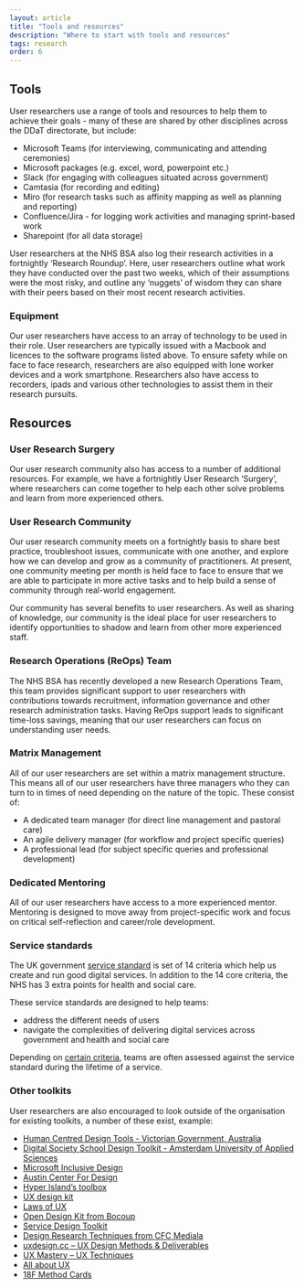 ```yaml
---
layout: article
title: "Tools and resources"
description: "Where to start with tools and resources"
tags: research
order: 6
---
```


## Tools

User researchers use a range of tools and resources to help them to achieve their goals - many of these are shared by other disciplines across the DDaT directorate, but include:

- Microsoft Teams (for interviewing, communicating and attending ceremonies)
- Microsoft packages (e.g. excel, word, powerpoint etc.)
- Slack (for engaging with colleagues situated across government)
- Camtasia (for recording and editing)
- Miro (for research tasks such as affinity mapping as well as planning and reporting)
- Confluence/Jira - for logging work activities and managing sprint-based work
- Sharepoint (for all data storage)

User researchers at the NHS BSA also log their research activities in a fortnightly ‘Research Roundup’. Here, user researchers outline what work they have conducted over the past two weeks, which of their assumptions were the most risky, and outline any ‘nuggets’ of wisdom they can share with their peers based on their most recent research activities.

### Equipment

Our user researchers have access to an array of technology to be used in their role. User researchers are typically issued with a Macbook and licences to the software programs listed above. To ensure safety while on face to face research, researchers are also equipped with lone worker devices and a work smartphone. Researchers also have access to recorders, ipads and various other technologies to assist them in their research pursuits.

## Resources

### User Research Surgery

Our user research community also has access to a number of additional resources. For example, we have a fortnightly User Research ‘Surgery’, where researchers can come together to help each other solve problems and learn from more experienced others.

### User Research Community 

Our user research community meets on a fortnightly basis to share best practice, troubleshoot issues, communicate with one another, and explore how we can develop and grow as a community of practitioners. At present, one community meeting per month is held face to face to ensure that we are able to participate in more active tasks and to help build a sense of community through real-world engagement. 

Our community has several benefits to user researchers. As well as sharing of knowledge, our community is the ideal place for user researchers to identify opportunities to shadow and learn from other more experienced staff.

### Research Operations (ReOps) Team

The NHS BSA has recently developed a new Research Operations Team, this team provides significant support to user researchers with contributions towards recruitment, information governance and other research administration tasks. Having ReOps support leads to significant time-loss savings, meaning that our user researchers can focus on understanding user needs.

### Matrix Management

All of our user researchers are set within a matrix management structure. This means all of our user researchers have three managers who they can turn to in times of need depending on the nature of the topic. These consist of:

- A dedicated team manager (for direct line management and pastoral care)
- An agile delivery manager (for workflow and project specific queries)
- A professional lead (for subject specific queries and professional development)

### Dedicated Mentoring

All of our user researchers have access to a more experienced mentor. Mentoring is designed to move away from project-specific work and focus on critical self-reflection and career/role development.

### Service standards

The UK government [service standard](https://service-manual.nhs.uk/standards-and-technology/service-standard) is set of 14 criteria which help us create and run good digital services. In addition to the 14 core criteria, the NHS has 3 extra points for health and social care.

These service standards are designed to help teams:

- address the different needs of users
- navigate the complexities of delivering digital services across government and health and social care

Depending on [certain criteria](https://www.gov.uk/service-manual/service-assessments/check-if-need-to-meet-service-standard), teams are often assessed against the service standard during the lifetime of a service.

### Other toolkits

User researchers are also encouraged to look outside of the organisation for existing toolkits, a number of these exist, example:

- [Human Centred Design Tools - Victorian Government, Australia](https://www.vic.gov.au/methods-human-centred-design-tools-and-references)
- [Digital Society School Design Toolkit - Amsterdam University of Applied Sciences](https://toolkits.dss.cloud/design/)
- [Microsoft Inclusive Design](https://www.microsoft.com/design/inclusive/)
- [Austin Center For Design](https://www.ac4d.com/worksheets)
- [Hyper Island’s toolbox](https://toolbox.hyperisland.com/)
- [UX design kit](https://uxdesignkit.com/)
- [Laws of UX](https://lawsofux.com/)
- [Open Design Kit from Bocoup](http://opendesignkit.org/)
- [Service Design Toolkit](http://servicedesigntoolkit.org/)
- [Design Research Techniques from CFC Mediala](http://designresearchtechniques.com/)
- [uxdesign.cc – UX Design Methods & Deliverables](https://uxdesign.cc/ux-design-methods-deliverables-657f54ce3c7d)
- [UX Mastery – UX Techniques](http://uxmastery.com/resources/techniques/)
- [All about UX](http://www.allaboutux.org/)
- [18F Method Cards](https://methods.18f.gov/)
